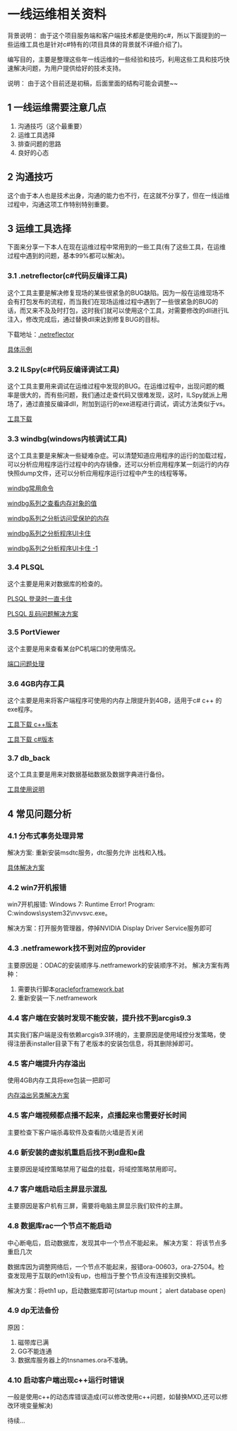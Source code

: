 # 一线运维相关资料

背景说明： 由于这个项目服务端和客户端技术都是使用的c#，所以下面提到的一些运维工具也是针对c#特有的(项目具体的背景就不详细介绍了)。

编写目的，主要是整理这些年一线运维的一些经验和技巧，利用这些工具和技巧快速解决问题，为用户提供给好的技术支持。

说明： 由于这个目前还是初稿，后面里面的结构可能会调整~~

## 1 一线运维需要注意几点

1. 沟通技巧（这个最重要）
2. 运维工具选择
3. 排查问题的思路
4. 良好的心态

## 2 沟通技巧

这个由于本人也是技术出身，沟通的能力也不行，在这就不分享了，但在一线运维过程中，沟通这项工作特别特别重要。

## 3 运维工具选择

下面来分享一下本人在现在运维过程中常用到的一些工具(有了这些工具，在运维过程中遇到的问题，基本99%都可以解决)。

### 3.1 .netreflector(c#代码反编译工具)
这个工具主要是解决修复现场的某些很紧急的BUG缺陷。因为一般在运维现场不会有打包发布的流程，而当我们在现场运维过程中遇到了一些很紧急的BUG的话，而又来不及及时打包，这时我们就可以使用这个工具，对需要修改的dll进行IL注入，修改完成后，通过替换dll来达到修复BUG的目标。

下载地址：[.netreflector](https://www.red-gate.com/dynamic/products/dotnet-development/reflector/download)

[具体示例](https://github.com/numsg/software-maintenance/blob/master/90%20docs/netreflector.md)

### 3.2 ILSpy(c#代码反编译调试工具)
这个工具主要用来调试在运维过程中发现的BUG。在运维过程中，出现问题的概率是很大的，而有些问题，我们通过走查代码又很难发现，这时，ILSpy就派上用场了，通过直接反编译dll，附加到运行的exe进程进行调试，调试方法类似于vs。

[工具下载](https://github.com/numsg/software-maintenance/blob/master/01%20tools/ILSpy-Debugger.zip)

### 3.3 windbg(windows内核调试工具)
这个工具主要是来解决一些疑难杂症。可以清楚知道应用程序的运行的加载过程，可以分析应用程序运行过程中的内存镜像，还可以分析应用程序某一刻运行的内存快照dump文件，还可以分析应用程序运行过程中产生的线程等等。

[windbg常用命令](https://github.com/numsg/software-maintenance/blob/master/90%20docs/windbg-command.md)

[windbg系列之查看内存对象的值](https://github.com/numsg/software-maintenance/blob/master/90%20docs/windbg-memory-value.md)

[windbg系列之分析访问受保护的内存](https://github.com/numsg/software-maintenance/blob/master/90%20docs/windbg-access-protect.md)

[windbg系列之分析程序UI卡住](https://github.com/numsg/software-maintenance/blob/master/90%20docs/windbg-ui.md)

[windbg系列之分析程序UI卡住 -1](https://github.com/numsg/software-maintenance/blob/master/90%20docs/windbg-ui-1.md)


### 3.4 PLSQL

这个主要是用来对数据库的检查的。

[PLSQL 登录时一直卡住](https://github.com/numsg/software-maintenance/blob/master/90%20docs/plsql-loginfail.md)

[PLSQL 乱码问题解决方案](https://github.com/numsg/software-maintenance/blob/master/90%20docs/plsql-code.md)

### 3.5 PortViewer

这个主要是用来查看某台PC机端口的使用情况。

[端口问题处理](https://github.com/numsg/software-maintenance/blob/master/90%20docs/port-viewer.md)

### 3.6 4GB内存工具

这个主要是用来将客户端程序可使用的内存上限提升到4GB，适用于c# c++ 的exe程序。

[工具下载 c++版本](https://github.com/numsg/software-maintenance/blob/master/01%20tools/authorizetool.zip)

[工具下载 c#版本](https://github.com/numsg/software-maintenance/blob/master/01%20tools/C%23%E7%89%88author.zip)

### 3.7 db_back

这个工具主要是用来对数据基础数据及数据字典进行备份。

[工具使用说明](https://github.com/numsg/software-maintenance/blob/master/90%20docs/db-back.md)

## 4 常见问题分析

### 4.1 分布式事务处理异常

 解决方案: 重新安装msdtc服务，dtc服务允许 出栈和入栈。

 [具体解决方案](https://github.com/numsg/software-maintenance/blob/master/90%20docs/msdtc.md)

### 4.2 win7开机报错

win7开机报错: Windows 7: Runtime Error! Program: C\:windows\system32\nvvsvc.exe。 

解决方案：打开服务管理器，停掉NVIDIA Display Driver Service服务即可 

### 4.3 .netframework找不到对应的provider

主要原因是：ODAC的安装顺序与.netframework的安装顺序不对。
解决方案有两种：
1. 需要执行脚本[oracleforframework.bat](https://github.com/numsg/software-maintenance/blob/master/03%20scripts/oracleforframework.bat)
2. 重新安装一下.netframework

### 4.4 客户端在安装时发现不能安装，提升找不到arcgis9.3

其实我们客户端是没有依赖arcgis9.3环境的，主要原因是使用域控分发策略，使得注册表installer目录下有了老版本的安装包信息，将其删除掉即可。

### 4.5 客户端提升内存溢出

使用4GB内存工具将exe包装一把即可

[内存溢出另类解决方案](https://github.com/numsg/software-maintenance/blob/master/90%20docs/outofmemory.md)

### 4.5 客户端视频都点播不起来，点播起来也需要好长时间

主要检查下客户端杀毒软件及查看防火墙是否关闭

### 4.6 新安装的虚拟机重启后找不到d盘和e盘

主要原因是域控策略禁用了磁盘的挂载，将域控策略禁用即可。

### 4.7 客户端启动后主屏显示混乱

主要原因是客户机有三屏，需要将电脑主屏显示我们软件的主屏。

### 4.8 数据库rac一个节点不能启动

中心断电后，启动数据库，发现其中一个节点不能起来。 解决方案： 将该节点多重启几次

数据库因为调整网络后，一个节点不能起来，报错ora-00603，ora-27504。检查发现用于互联的eth1没有up，也相当于整个节点没有连接到交换机。

解决方案：将eth1 up，启动数据库即可(startup mount； alert database open)

### 4.9 dp无法备份
原因：

1. 磁带库已满
2. GG不能连通
3. 数据库服务器上的tnsnames.ora不准确。

### 4.10 启动客户端出现c++运行时错误

一般是使用c++的动态库错误造成(可以修改使用c++问题，如替换MXD,还可以修改环境变量解决)


待续...



